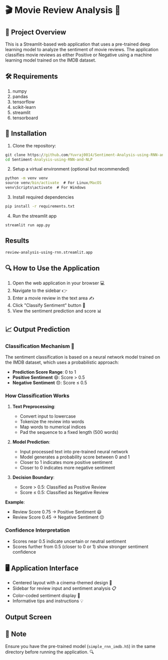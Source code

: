 # 🎬 Movie Review Analysis 🍿

## 📝 Project Overview
This is a Streamlit-based web application that uses a pre-trained deep learning model to analyze the sentiment of movie reviews. The application classifies movie reviews as either Positive or Negative using a machine learning model trained on the IMDB dataset.

## 🛠️ Requirements
1. numpy
2. pandas
3. tensorflow
4. scikit-learn
5. streamlit
6. tensorboard

## 💾 Installation

1. Clone the repository:
```cmd
git clone https://github.com/Yuvraj0014/Sentiment-Analysis-using-RNN-and-NLP.git
cd Sentiment-Analysis-using-RNN-and-NLP
```

2. Setup a virtual environment (optional but recommended)
```cmd
python -m venv venv
source venv/bin/activate  # For Linux/MacOS
venv\Scripts\activate  # For Windows
```

3. Install required dependencies
```cmd
pip install -r requirements.txt
```

4. Run the streamlit app
```cmd
streamlit run app.py
```

## Results 
```
review-analysis-using-rnn.streamlit.app
```

## 🔍 How to Use the Application
1. Open the web application in your browser 💻
2. Navigate to the sidebar 👉
3. Enter a movie review in the text area ✍️
4. Click "Classify Sentiment" button 🏁
5. View the sentiment prediction and score 📊

## 📈 Output Prediction
### Classification Mechanism 🧠
The sentiment classification is based on a neural network model trained on the IMDB dataset, which uses a probabilistic approach:

- **Prediction Score Range**: 0 to 1
- **Positive Sentiment** 😄: Score > 0.5
- **Negative Sentiment** 😞: Score ≤ 0.5

### How Classification Works
1. **Text Preprocessing**:
   - Convert input to lowercase
   - Tokenize the review into words
   - Map words to numerical indices
   - Pad the sequence to a fixed length (500 words)

2. **Model Prediction**:
   - Input processed text into pre-trained neural network
   - Model generates a probability score between 0 and 1
   - Closer to 1 indicates more positive sentiment
   - Closer to 0 indicates more negative sentiment

3. **Decision Boundary**:
   - Score > 0.5: Classified as Positive Review
   - Score ≤ 0.5: Classified as Negative Review

**Example**:
- Review Score 0.75 → Positive Sentiment 😃
- Review Score 0.45 → Negative Sentiment 😔

### Confidence Interpretation
- Scores near 0.5 indicate uncertain or neutral sentiment
- Scores further from 0.5 (closer to 0 or 1) show stronger sentiment confidence

## 🖥️ Application Interface
- Centered layout with a cinema-themed design 🎥
- Sidebar for review input and sentiment analysis 📋
- Color-coded sentiment display 🌈
- Informative tips and instructions 💡

## Output Screen


## 📌 Note
Ensure you have the pre-trained model (`simple_rnn_imdb.h5`) in the same directory before running the application. 🔍
